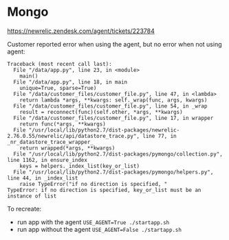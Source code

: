 # Mongo

https://newrelic.zendesk.com/agent/tickets/223784

Customer reported error when using the agent, but no error when not using
agent:

```
Traceback (most recent call last):
  File "/data/app.py", line 23, in <module>
    main()
  File "/data/app.py", line 18, in main
    unique=True, sparse=True)
  File "/data/customer_files/customer_file.py", line 47, in <lambda>
    return lambda *args, **kwargs: self._wrap(func, args, kwargs)
  File "/data/customer_files/customer_file.py", line 54, in _wrap
    result = reconnect(func)(self.other, *args, **kwargs)
  File "/data/customer_files/customer_file.py", line 17, in wrapper
    return func(*args, **kwargs)
  File "/usr/local/lib/python2.7/dist-packages/newrelic-2.76.0.55/newrelic/api/datastore_trace.py", line 77, in _nr_datastore_trace_wrapper_
    return wrapped(*args, **kwargs)
  File "/usr/local/lib/python2.7/dist-packages/pymongo/collection.py", line 1162, in ensure_index
    keys = helpers._index_list(key_or_list)
  File "/usr/local/lib/python2.7/dist-packages/pymongo/helpers.py", line 44, in _index_list
    raise TypeError("if no direction is specified, "
TypeError: if no direction is specified, key_or_list must be an instance of list
```

To recreate:
+ run app with the agent `USE_AGENT=True ./startapp.sh`
+ run app without the agent `USE_AGENT=False ./startapp.sh`
